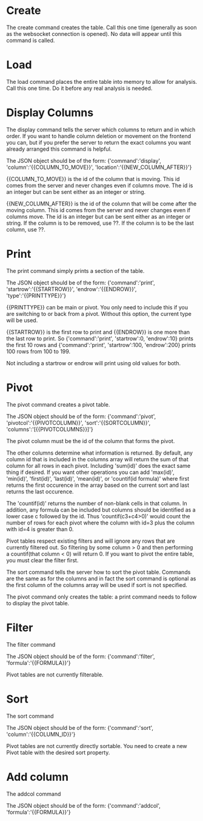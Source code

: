 # Create
The create command creates the table. Call this one time (generally as soon as the websocket connection is opened). No data will appear until this command is called.

# Load
The load command places the entire table into memory to allow for analysis. Call this one time. Do it before any real analysis is needed.



# Display Columns
The display command tells the server which columns to return and in which order. If you want to handle column deletion or movement on the frontend you can, but if you prefer the server to return the exact columns you want already arranged this command is helpful.

The JSON object should be of the form: {'command':'display', 'column':'{{COLUMN_TO_MOVE}}', 'location':'{{NEW_COLUMN_AFTER}}'}

{{COLUMN_TO_MOVE}} is the id of the column that is moving. This id comes from the server and never changes even if columns move. The id is an integer but can be sent either as an integer or string.

{{NEW_COLUMN_AFTER}} is the id of the column that will be come after the moving column. This id comes from the server and never changes even if columns move. The id is an integer but can be sent either as an integer or string. If the column is to be removed, use ??. If the column is to be the last column, use ??.

# Print
The print command simply prints a section of the table. 

The JSON object should be of the form: {'command':'print', 'startrow':'{{STARTROW}}', 'endrow':'{{ENDROW}}', 'type':'{{PRINTTYPE}}'}

{{PRINTTYPE}} can be main or pivot. You only need to include this if you are switching to or back from a pivot. Without this option, the current type will be used.

{{STARTROW}} is the first row to print and {{ENDROW}} is one more than the last row to print. So {'command':'print', 'startrow':0, 'endrow':10} prints the first 10 rows and {'command':'print', 'startrow':100, 'endrow':200} prints 100 rows from 100 to 199.

Not including a startrow or endrow will print using old values for both.



# Pivot
The pivot command creates a pivot table.

The JSON object should be of the form: {'command':'pivot', 'pivotcol':'{{PIVOTCOLUMN}}', 'sort':'{{SORTCOLUMN}}', 'columns':'[{{PIVOTCOLUMNS}}]'}

The pivot column must be the id of the column that forms the pivot.

The other columns determine what information is returned. By default, any column id that is included in the columns array will return the sum of that column for all rows in each pivot. Including 'sum(id)' does the exact same thing if desired. If you want other operations you can add 'max(id)', 'min(id)', 'first(id)', 'last(id)', 'mean(id)', or 'countif(id formula)' where first returns the first occurence in the array based on the current sort and last returns the last occurence. 

The 'countif(id)' returns the number of non-blank cells in that column. In addition, any formula can be included but columns should be identified as a lower case c followed by the id. Thus 'countif(c3+c4>0)' would count the number of rows for each pivot where the column with id=3 plus the column with id=4 is greater than 0. 

Pivot tables respect existing filters and will ignore any rows that are currently filtered out. So filtering by some column > 0 and then performing a countif(that column < 0) will return 0. If you want to pivot the entire table, you must clear the filter first.

The sort command tells the server how to sort the pivot table. Commands are the same as for the columns and in fact the sort command is optional as the first column of the columns array will be used if sort is not specified.

The pivot command only creates the table: a print command needs to follow to display the pivot table.

# Filter
The filter command

The JSON object should be of the form: {'command':'filter', 'formula':'{{FORMULA}}'}

Pivot tables are not currently filterable.

# Sort
The sort command

The JSON object should be of the form: {'command':'sort', 'column':'{{COLUMN_ID}}'}

Pivot tables are not currently directly sortable. You need to create a new Pivot table with the desired sort property.

# Add column
The addcol command

The JSON object should be of the form: {'command':'addcol', 'formula':'{{FORMULA}}'}

